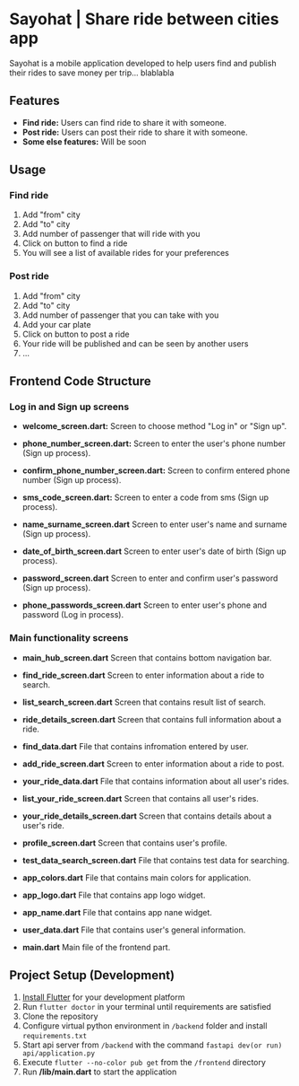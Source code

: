 # Sayohat | Share ride between cities app

Sayohat is a mobile application developed to help users find and publish their rides to save money per trip... blablabla

## Features

- **Find ride:** Users can find ride to share it with someone.
- **Post ride:** Users can post their ride to share it with someone.
- **Some else features:** Will be soon

## Usage

### Find ride

1. Add "from" city
2. Add "to" city
3. Add number of passenger that will ride with you
4. Click on button to find a ride
5. You will see a list of available rides for your preferences 

### Post ride

1. Add "from" city
2. Add "to" city
3. Add number of passenger that you can take with you
4. Add your car plate
5. Click on button to post a ride
6. Your ride will be published and can be seen by another users
7. ...

## Frontend Code Structure

### Log in and Sign up screens

- **welcome_screen.dart:** Screen to choose method "Log in" or "Sign up".

- **phone_number_screen.dart:** Screen to enter the user's phone number (Sign up process).
- **confirm_phone_number_screen.dart:** Screen to confirm entered phone number (Sign up process).
- **sms_code_screen.dart:** Screen to enter a code from sms (Sign up process).
- **name_surname_screen.dart** Screen to enter user's name and surname (Sign up process).
- **date_of_birth_screen.dart** Screen to enter user's date of birth (Sign up process).
- **password_screen.dart** Screen to enter and confirm user's password (Sign up process).
- **phone_passwords_screen.dart** Screen to enter user's phone and password (Log in process).

### Main functionality screens

- **main_hub_screen.dart** Screen that contains bottom navigation bar.

- **find_ride_screen.dart** Screen to enter information about a ride to search.
- **list_search_screen.dart** Screen that contains result list of search.
- **ride_details_screen.dart** Screen that contains full information about a ride.
- **find_data.dart** File that contains infromation entered by user.

- **add_ride_screen.dart** Screen to enter information about a ride to post.
- **your_ride_data.dart** File that contains information about all user's rides.

- **list_your_ride_screen.dart** Screen that contains all user's rides.
- **your_ride_details_screen.dart** Screen that contains details about a user's ride.

- **profile_screen.dart** Screen that contains user's profile.

- **test_data_search_screen.dart** File that contains test data for searching.

- **app_colors.dart** File that contains main colors for application.

- **app_logo.dart** File that contains app logo widget.
- **app_name.dart** File that contains app nane widget.

- **user_data.dart** File that contains user's general information.
- **main.dart** Main file of the frontend part.

## Project Setup (Development)

1. [Install Flutter](https://docs.flutter.dev/get-started/install?_gl=1*jjmxmh*_ga*MTYwNjk4MTAxNi4xNzQ5MTM4NTk3*_ga_04YGWK0175*czE3NDk4MDA0NTYkbzYkZzEkdDE3NDk4MDA0ODEkajM1JGwwJGgw) for your development platform
2. Run `flutter doctor` in your terminal until requirements are satisfied
3. Clone the repository
4. Configure virtual python environment in `/backend` folder and install `requirements.txt`
5. Start api server from `/backend` with the command `fastapi dev(or run) api/application.py`
6. Execute `flutter --no-color pub get` from the `/frontend` directory
7. Run **/lib/main.dart** to start the application
